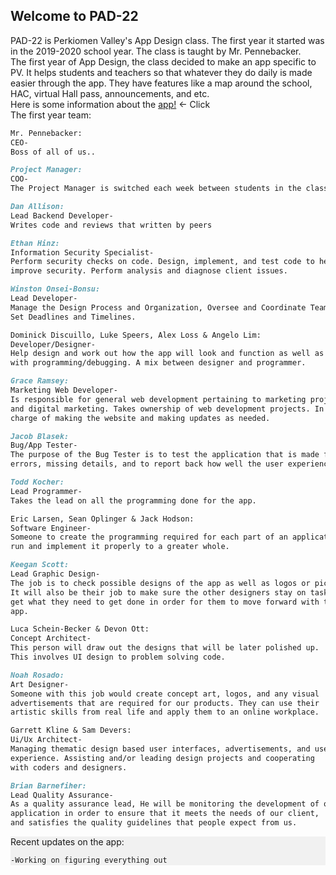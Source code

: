 ## Welcome to PAD-22
PAD-22 is Perkiomen Valley's App Design class. The first year it started was in the 2019-2020 school year. The class is taught by Mr. Pennebacker. 
<br/>
The first year of App Design, the class decided to make an app specific to PV. It helps students and teachers so that whatever they do daily is made easier through the app. They have features like a map around the school, HAC, virtual Hall pass, announcements, and etc.
<br/>
Here is some information about the [app!](pvapp.md) ← Click
<br/>
The first year team:
<br/>
```markdown
Mr. Pennebacker:
CEO-
Boss of all of us..
```
```markdown
Project Manager:
COO-
The Project Manager is switched each week between students in the class.
```
```markdown
Dan Allison:
Lead Backend Developer-
Writes code and reviews that written by peers
```
```markdown
Ethan Hinz:
Information Security Specialist-
Perform security checks on code. Design, implement, and test code to help
improve security. Perform analysis and diagnose client issues.
```
```markdown
Winston Onsei-Bonsu:
Lead Developer-
Manage the Design Process and Organization, Oversee and Coordinate Teams,
Set Deadlines and Timelines.
```
```markdown
Dominick Discuillo, Luke Speers, Alex Loss & Angelo Lim:
Developer/Designer-
Help design and work out how the app will look and function as well as help 
with programming/debugging. A mix between designer and programmer.
```
```markdown
Grace Ramsey:
Marketing Web Developer- 
Is responsible for general web development pertaining to marketing projects 
and digital marketing. Takes ownership of web development projects. In 
charge of making the website and making updates as needed.
```
```markdown
Jacob Blasek:
Bug/App Tester-
The purpose of the Bug Tester is to test the application that is made for any 
errors, missing details, and to report back how well the user experience is.
```
```markdown
Todd Kocher:
Lead Programmer-
Takes the lead on all the programming done for the app.
```
```markdown
Eric Larsen, Sean Oplinger & Jack Hodson:
Software Engineer-
Someone to create the programming required for each part of an application to 
run and implement it properly to a greater whole.
```
```markdown
Keegan Scott:
Lead Graphic Design-
The job is to check possible designs of the app as well as logos or pictures.
It will also be their job to make sure the other designers stay on task and
get what they need to get done in order for them to move forward with the
app.
```
```markdown
Luca Schein-Becker & Devon Ott:
Concept Architect-
This person will draw out the designs that will be later polished up. 
This involves UI design to problem solving code.
```
```markdown
Noah Rosado:
Art Designer-
Someone with this job would create concept art, logos, and any visual 
advertisements that are required for our products. They can use their 
artistic skills from real life and apply them to an online workplace.
```

```markdown
Garrett Kline & Sam Devers:
Ui/Ux Architect-
Managing thematic design based user interfaces, advertisements, and user 
experience. Assisting and/or leading design projects and cooperating 
with coders and designers.
```
```markdown
Brian Barnefiher:
Lead Quality Assurance-
As a quality assurance lead, He will be monitoring the development of our 
application in order to ensure that it meets the needs of our client, 
and satisfies the quality guidelines that people expect from us.
```
 <div style="background-color:rgba(0, 0, 0, 0.0470588);">
Recent updates on the app:

```markdown
-Working on figuring everything out


```
